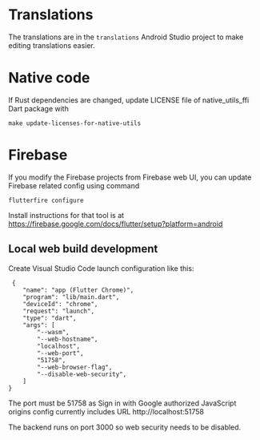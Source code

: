 
# Translations

The translations are in the `translations` Android Studio project to make
editing translations easier.

# Native code

If Rust dependencies are changed, update
LICENSE file of native_utils_ffi Dart package with

```
make update-licenses-for-native-utils
```

# Firebase

If you modify the Firebase projects from Firebase web UI, you
can update Firebase related config using command
```
flutterfire configure
```

Install instructions for that tool is at
<https://firebase.google.com/docs/flutter/setup?platform=android>


## Local web build development

Create Visual Studio Code launch configuration like this:

```
 {
    "name": "app (Flutter Chrome)",
    "program": "lib/main.dart",
    "deviceId": "chrome",
    "request": "launch",
    "type": "dart",
    "args": [
        "--wasm",
        "--web-hostname",
        "localhost",
        "--web-port",
        "51758",
        "--web-browser-flag",
        "--disable-web-security",
    ]
}
```

The port must be 51758 as Sign in with Google
authorized JavaScript origins config currently includes URL
http://localhost:51758

The backend runs on port 3000 so web security needs to be
disabled.
